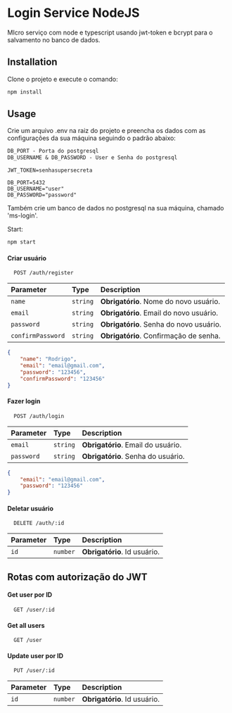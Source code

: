 # Login Service NodeJS

MIcro serviço com node e typescript usando jwt-token e bcrypt para o salvamento no banco de dados.

## Installation

Clone o projeto e execute o comando:

```bash
npm install
```

## Usage

Crie um arquivo .env na raiz do projeto e preencha os dados com as configurações da sua máquina seguindo o padrão abaixo:
```txt
DB_PORT - Porta do postgresql
DB_USERNAME & DB_PASSWORD - User e Senha do postgresql
```

```dotenv
JWT_TOKEN=senhasupersecreta

DB_PORT=5432
DB_USERNAME="user"
DB_PASSWORD="password"
```

Também crie um banco de dados no postgresql na sua máquina, chamado 'ms-login'.

Start:

```bash
npm start
```

#### Criar usuário

```http
  POST /auth/register
```

| Parameter | Type     | Description                |
| :-------- | :------- | :------------------------- |
| `name` | `string` | **Obrigatório**. Nome do novo usuário. |
| `email` | `string` | **Obrigatório**. Email do novo usuário. |
| `password` | `string` | **Obrigatório**. Senha do novo usuário. |
| `confirmPassword` | `string` | **Obrigatório**. Confirmação de senha. |

```json
{
    "name": "Rodrigo",
    "email": "email@gmail.com",
    "password": "123456",
    "confirmPassword": "123456"
}
```

#### Fazer login

```http
  POST /auth/login
```

| Parameter | Type     | Description                |
| :-------- | :------- | :------------------------- |
| `email` | `string` | **Obrigatório**. Email do usuário. |
| `password` | `string` | **Obrigatório**. Senha do usuário. |

```json
{
    "email": "email@gmail.com",
    "password": "123456"
}
```

#### Deletar usuário

```http
  DELETE /auth/:id
```
| Parameter | Type     | Description                |
| :-------- | :------- | :------------------------- |
| `id` | `number` | **Obrigatório**. Id usuário. |

## Rotas com autorização do JWT

#### Get user por ID
```http
  GET /user/:id
```
#### Get all users
```http
  GET /user
```
#### Update user por ID
```http
  PUT /user/:id
```
| Parameter | Type     | Description                |
| :-------- | :------- | :------------------------- |
| `id` | `number` | **Obrigatório**. Id usuário. |


